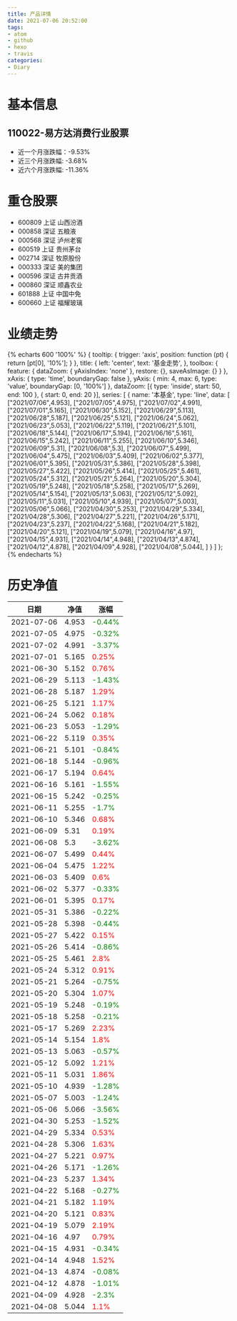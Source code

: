 ```yaml
---
title: 产品详情
date: 2021-07-06 20:52:00
tags:
- atom
- github
- hexo
- travis
categories:
- Diary
---
```


# 基本信息
## 110022-易方达消费行业股票
- 近一个月涨跌幅：-9.53%
- 近三个月涨跌幅: -3.68%
- 近六个月涨跌幅: -11.36%

# 重仓股票
- 600809 上证 山西汾酒
- 000858 深证 五粮液
- 000568 深证 泸州老窖
- 600519 上证 贵州茅台
- 002714 深证 牧原股份
- 000333 深证 美的集团
- 000596 深证 古井贡酒
- 000860 深证 顺鑫农业
- 601888 上证 中国中免
- 600660 上证 福耀玻璃
# 业绩走势

{% echarts 600 '100%' %}
{
  tooltip: {
        trigger: 'axis',
        position: function (pt) {
            return [pt[0], '10%'];
        }
    },
    title: {
        left: 'center',
        text: '基金走势',
    },
    toolbox: {
        feature: {
            dataZoom: {
                yAxisIndex: 'none'
            },
            restore: {},
            saveAsImage: {}
        }
    },
    xAxis: {
        type: 'time',
        boundaryGap: false
    },
    yAxis: {
        min: 4,
        max: 6,
        type: 'value',
        boundaryGap: [0, '100%']
    },
    dataZoom: [{
        type: 'inside',
        start: 50,
        end: 100
    }, {
        start: 0,
        end: 20
    }],
    series: [
        {
            name: '本基金',
            type: 'line',
            data: [
["2021/07/06",4.953],
["2021/07/05",4.975],
["2021/07/02",4.991],
["2021/07/01",5.165],
["2021/06/30",5.152],
["2021/06/29",5.113],
["2021/06/28",5.187],
["2021/06/25",5.121],
["2021/06/24",5.062],
["2021/06/23",5.053],
["2021/06/22",5.119],
["2021/06/21",5.101],
["2021/06/18",5.144],
["2021/06/17",5.194],
["2021/06/16",5.161],
["2021/06/15",5.242],
["2021/06/11",5.255],
["2021/06/10",5.346],
["2021/06/09",5.31],
["2021/06/08",5.3],
["2021/06/07",5.499],
["2021/06/04",5.475],
["2021/06/03",5.409],
["2021/06/02",5.377],
["2021/06/01",5.395],
["2021/05/31",5.386],
["2021/05/28",5.398],
["2021/05/27",5.422],
["2021/05/26",5.414],
["2021/05/25",5.461],
["2021/05/24",5.312],
["2021/05/21",5.264],
["2021/05/20",5.304],
["2021/05/19",5.248],
["2021/05/18",5.258],
["2021/05/17",5.269],
["2021/05/14",5.154],
["2021/05/13",5.063],
["2021/05/12",5.092],
["2021/05/11",5.031],
["2021/05/10",4.939],
["2021/05/07",5.003],
["2021/05/06",5.066],
["2021/04/30",5.253],
["2021/04/29",5.334],
["2021/04/28",5.306],
["2021/04/27",5.221],
["2021/04/26",5.171],
["2021/04/23",5.237],
["2021/04/22",5.168],
["2021/04/21",5.182],
["2021/04/20",5.121],
["2021/04/19",5.079],
["2021/04/16",4.97],
["2021/04/15",4.931],
["2021/04/14",4.948],
["2021/04/13",4.874],
["2021/04/12",4.878],
["2021/04/09",4.928],
["2021/04/08",5.044],
]
        }
    ]
};
{% endecharts %}

# 历史净值

| 日期 | 净值 | 涨幅 |
| --- | --- | --- |
|2021-07-06|4.953|<font color=green>-0.44%</font>|
|2021-07-05|4.975|<font color=green>-0.32%</font>|
|2021-07-02|4.991|<font color=green>-3.37%</font>|
|2021-07-01|5.165|<font color=red>0.25%</font>|
|2021-06-30|5.152|<font color=red>0.76%</font>|
|2021-06-29|5.113|<font color=green>-1.43%</font>|
|2021-06-28|5.187|<font color=red>1.29%</font>|
|2021-06-25|5.121|<font color=red>1.17%</font>|
|2021-06-24|5.062|<font color=red>0.18%</font>|
|2021-06-23|5.053|<font color=green>-1.29%</font>|
|2021-06-22|5.119|<font color=red>0.35%</font>|
|2021-06-21|5.101|<font color=green>-0.84%</font>|
|2021-06-18|5.144|<font color=green>-0.96%</font>|
|2021-06-17|5.194|<font color=red>0.64%</font>|
|2021-06-16|5.161|<font color=green>-1.55%</font>|
|2021-06-15|5.242|<font color=green>-0.25%</font>|
|2021-06-11|5.255|<font color=green>-1.7%</font>|
|2021-06-10|5.346|<font color=red>0.68%</font>|
|2021-06-09|5.31|<font color=red>0.19%</font>|
|2021-06-08|5.3|<font color=green>-3.62%</font>|
|2021-06-07|5.499|<font color=red>0.44%</font>|
|2021-06-04|5.475|<font color=red>1.22%</font>|
|2021-06-03|5.409|<font color=red>0.6%</font>|
|2021-06-02|5.377|<font color=green>-0.33%</font>|
|2021-06-01|5.395|<font color=red>0.17%</font>|
|2021-05-31|5.386|<font color=green>-0.22%</font>|
|2021-05-28|5.398|<font color=green>-0.44%</font>|
|2021-05-27|5.422|<font color=red>0.15%</font>|
|2021-05-26|5.414|<font color=green>-0.86%</font>|
|2021-05-25|5.461|<font color=red>2.8%</font>|
|2021-05-24|5.312|<font color=red>0.91%</font>|
|2021-05-21|5.264|<font color=green>-0.75%</font>|
|2021-05-20|5.304|<font color=red>1.07%</font>|
|2021-05-19|5.248|<font color=green>-0.19%</font>|
|2021-05-18|5.258|<font color=green>-0.21%</font>|
|2021-05-17|5.269|<font color=red>2.23%</font>|
|2021-05-14|5.154|<font color=red>1.8%</font>|
|2021-05-13|5.063|<font color=green>-0.57%</font>|
|2021-05-12|5.092|<font color=red>1.21%</font>|
|2021-05-11|5.031|<font color=red>1.86%</font>|
|2021-05-10|4.939|<font color=green>-1.28%</font>|
|2021-05-07|5.003|<font color=green>-1.24%</font>|
|2021-05-06|5.066|<font color=green>-3.56%</font>|
|2021-04-30|5.253|<font color=green>-1.52%</font>|
|2021-04-29|5.334|<font color=red>0.53%</font>|
|2021-04-28|5.306|<font color=red>1.63%</font>|
|2021-04-27|5.221|<font color=red>0.97%</font>|
|2021-04-26|5.171|<font color=green>-1.26%</font>|
|2021-04-23|5.237|<font color=red>1.34%</font>|
|2021-04-22|5.168|<font color=green>-0.27%</font>|
|2021-04-21|5.182|<font color=red>1.19%</font>|
|2021-04-20|5.121|<font color=red>0.83%</font>|
|2021-04-19|5.079|<font color=red>2.19%</font>|
|2021-04-16|4.97|<font color=red>0.79%</font>|
|2021-04-15|4.931|<font color=green>-0.34%</font>|
|2021-04-14|4.948|<font color=red>1.52%</font>|
|2021-04-13|4.874|<font color=green>-0.08%</font>|
|2021-04-12|4.878|<font color=green>-1.01%</font>|
|2021-04-09|4.928|<font color=green>-2.3%</font>|
|2021-04-08|5.044|<font color=red>1.1%</font>|
